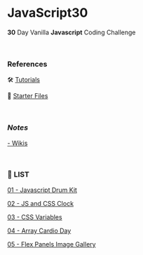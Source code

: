 # JavaScript30

**30** Day Vanilla **Javascript** Coding Challenge

<br/>

### **References**

🛠️ [Tutorials](https://javascript30.com/)

📁 [Starter Files](https://github.com/wesbos/JavaScript30)

<br/>

### ***Notes***
[- Wikis](https://github.com/jongeunk0613/JavaScript30/wiki)

<br/>

### 📝 **LIST** 

[01 - Javascript Drum Kit](https://github.com/jongeunk0613/JavaScript30/tree/main/01_Javascript_Drum_Kit)

[02 - JS and CSS Clock](https://github.com/jongeunk0613/JavaScript30/tree/main/02_JS_And_CSS_Clock)

[03 - CSS Variables](https://github.com/jongeunk0613/JavaScript30/tree/main/03_CSS_Variables)

[04 - Array Cardio Day](https://github.com/jongeunk0613/JavaScript30/tree/main/04_Array_Cardio_Day_1)

[05 - Flex Panels Image Gallery](https://github.com/jongeunk0613/JavaScript30/tree/main/05_Flex_Panels_Image_Gallery)
